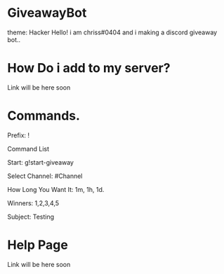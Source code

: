 # GiveawayBot
theme: Hacker
Hello! i am chriss#0404 and i making a discord giveaway bot..

# How Do i add to my server?
Link will be here soon

# Commands.

Prefix: !


Command List


Start: g!start-giveaway


Select Channel: #Channel


How Long You Want It: 1m, 1h, 1d.


Winners: 1,2,3,4,5


Subject: Testing



# Help Page
Link will be here soon
